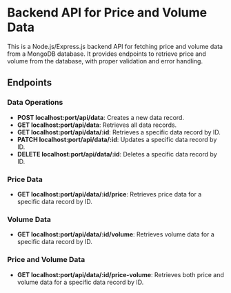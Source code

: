 # Backend API for Price and Volume Data

This is a Node.js/Express.js backend API for fetching price and volume data from a MongoDB database. It provides endpoints to retrieve price and volume from the database, with proper validation and error handling.

## Endpoints

### Data Operations

- **POST localhost:port/api/data**: Creates a new data record.
- **GET localhost:port/api/data**: Retrieves all data records.
- **GET localhost:port/api/data/:id**: Retrieves a specific data record by ID.
- **PATCH localhost:port/api/data/:id**: Updates a specific data record by ID.
- **DELETE localhost:port/api/data/:id**: Deletes a specific data record by ID.

### Price Data

- **GET localhost:port/api/data/:id/price**: Retrieves price data for a specific data record by ID.

### Volume Data

- **GET localhost:port/api/data/:id/volume**: Retrieves volume data for a specific data record by ID.

### Price and Volume Data

- **GET localhost:port/api/data/:id/price-volume**: Retrieves both price and volume data for a specific data record by ID.
